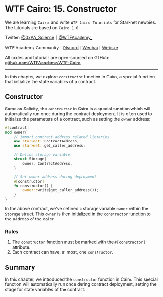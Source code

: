 # WTF Cairo: 15. Constructor

We are learning `Cairo`, and write `WTF Cairo Tutorials` for Starknet newbies. The tutorials are based on `Cairo 1.0`.

Twitter: [@0xAA_Science](https://twitter.com/0xAA_Science)｜[@WTFAcademy_](https://twitter.com/WTFAcademy_)

WTF Academy Community：[Discord](https://discord.wtf.academy)｜[Wechat](https://docs.google.com/forms/d/e/1FAIpQLSe4KGT8Sh6sJ7hedQRuIYirOoZK_85mizdw7vA1-YjodgJ-A/viewform?usp=sf_link)｜[Website](https://wtf.academy)

All codes and tutorials are open-sourced on GitHub: [github.com/WTFAcademy/WTF-Cairo](https://github.com/WTFAcademy/WTF-Cairo)

---

In this chapter, we explore `constructor` function in Cairo, a special function that initialize the state variables of a contract.

## Constructor

Same as Solidity, the `constructor` in Cairo is a special function which will automatically run once during the contract deployment.  It is often used to initialize the parameters of a contract, such as setting the `owner` address:

```rust
#[contract]
mod owner{
    // import contract address related libraries
    use starknet::ContractAddress;
    use starknet::get_caller_address;

    // Define storage variable
    struct Storage{
        owner: ContractAddress,
    }

    // Set owner address during deployment
    #[constructor]
    fn constructor() {
        owner::write(get_caller_address());
    }
}
```

In the above contract, we've defined a storage variable `owner` within the `Storage` struct. This `owner` is then initialized in the `constructor` function to the address of the caller.

### Rules

1. The `constructor` function must be marked with the `#[constructor]` attribute.
2. Each contract can have, at most, one `constructor`.


## Summary

In this chapter, we introduced the `constructor` function in Cairo. This special function will automatically run once during contract deployment, setting the stage for state variables of the contract.